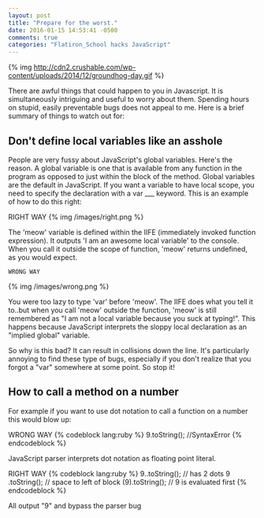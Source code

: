 ```yaml
---
layout: post
title: "Prepare for the worst."
date: 2016-01-15 14:53:41 -0500
comments: true
categories: "Flatiron_School hacks JavaScript"
---
```


{% img http://cdn2.crushable.com/wp-content/uploads/2014/12/groundhog-day.gif %}


<p>There are awful things that could happen to you in Javascript. It is simultaneously intriguing and
useful to worry about them. Spending hours on stupid, easily preventable bugs does not appeal to me. Here is a brief summary of things to watch out for:</p>



<h2> Don't define local variables like an asshole </h2>
<p> People are very fussy about JavaScript's global variables. Here's the reason. A global variable is one that is available from any function in the program as opposed to just within the block of the method. Global variables are the default in JavaScript. If you want a variable to have local scope, you need to specify the declaration with a var ___ keyword. This is an example of how to do this right:</p>
    RIGHT WAY
{% img /images/right.png %}
<p>The 'meow' variable is defined within the IIFE (immediately invoked function expression). It outputs 'I am an awesome local variable' to the console. When you call it outside the scope of function, 'meow' returns undefined, as you would expect.</p>


    WRONG WAY
{% img /images/wrong.png %}
<p> You were too lazy to type 'var' before 'meow'. The IIFE does what you tell it to..but when you call 'meow' outside the function, 'meow' is still remembered as "I am not a local variable because you suck at typing!". This happens because JavaScript interprets the sloppy local declaration as an "implied global" variable.</p>

<p>So why is this bad? It can result in collisions down the line. It's particularly annoying to find these type of bugs, especially if you don't realize that you forgot a "var" somewhere at some point. So stop it!</p>

<h2> How to call a method on a number </h2>
<p> For example if you want to use dot notation to call a function on a number this would blow up:</p>
    WRONG WAY
{% codeblock lang:ruby %}
9.toString(); //SyntaxError
{% endcodeblock %}
<p> JavaScript parser interprets dot notation as floating point literal.</p>
    RIGHT WAY
{% codeblock lang:ruby %}
9..toString(); // has 2 dots
9 .toString(); // space to left of block
(9).toString(); // 9 is evaluated first
{% endcodeblock %}    
<p> All output "9" and bypass the parser bug</p>
